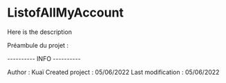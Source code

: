# ListofAllMyAccount
Here is the description 


Préambule du projet :

---------- INFO ----------

Author : Kuaï Created project : 05/06/2022 Last modification : 05/06/2022
